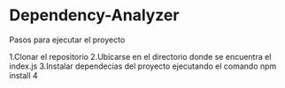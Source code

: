# Dependency-Analyzer

Pasos para ejecutar el proyecto

1.Clonar el repositorio
2.Ubicarse en el directorio donde se encuentra el index.js
3.Instalar dependecias del proyecto ejecutando el comando npm install
4
